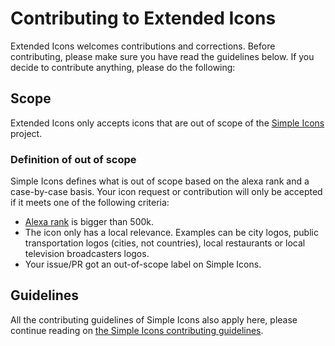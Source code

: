 # Contributing to Extended Icons

Extended Icons welcomes contributions and corrections. Before contributing, please make sure you have read the guidelines below. If you decide to contribute anything, please do the following:

## Scope

Extended Icons only accepts icons that are out of scope of the [Simple Icons](simpleicons.org) project.

### Definition of out of scope

Simple Icons defines what is out of scope based on the alexa rank and a case-by-case basis. Your icon request or contribution will only be accepted if it meets one of the
following criteria:

* [Alexa rank](https://www.alexa.com/siteinfo) is bigger than 500k.
* The icon only has a local relevance. Examples can be city logos, public transportation logos (cities, not countries), local restaurants or local television broadcasters logos.
* Your issue/PR got an out-of-scope label on Simple Icons.

## Guidelines

All the contributing guidelines of Simple Icons also apply here, please continue
reading on [the Simple Icons contributing guidelines](https://github.com/simple-icons/simple-icons/blob/develop/CONTRIBUTING.md).
